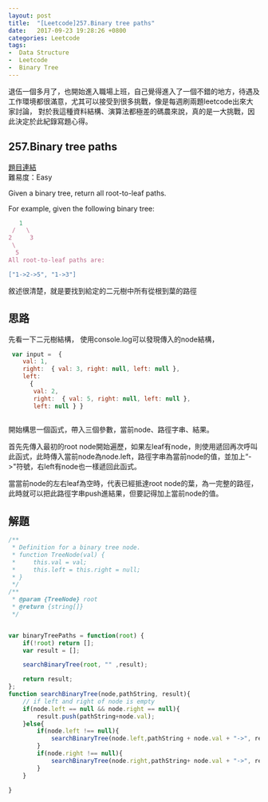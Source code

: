 ```yaml
---
layout: post
title:  "[Leetcode]257.Binary tree paths"
date:   2017-09-23 19:28:26 +0800
categories: Leetcode
tags:
-  Data Structure
-  Leetcode
-  Binary Tree
---
```


退伍一個多月了，也開始進入職場上班，自己覺得進入了一個不錯的地方，待遇及工作環境都很滿意，尤其可以接受到很多挑戰，像是每週刷兩題leetcode出來大家討論，
對於我這種資料結構、演算法都極差的碼農來說，真的是一大挑戰，因此決定於此紀錄寫題心得。

## 257.Binary tree paths
 [題目連結](https://leetcode.com/problems/binary-tree-paths/description/)  
 難易度：Easy  

Given a binary tree, return all root-to-leaf paths.

For example, given the following binary tree:
``` javascript
   1
 /   \
2     3
 \
  5
All root-to-leaf paths are:

["1->2->5", "1->3"]
```
敘述很清楚，就是要找到給定的二元樹中所有從根到葉的路徑

## 思路
先看一下二元樹結構， 使用console.log可以發現傳入的node結構，
``` javascript
 var input =  {
    val: 1,
    right:  { val: 3, right: null, left: null },
    left: 
      {
       val: 2,
       right:  { val: 5, right: null, left: null },
       left: null } }
 
```
開始構思一個函式，帶入三個參數，當前node、路徑字串、結果。  

首先先傳入最初的root node開始遍歷，如果左leaf有node，則使用遞回再次呼叫此函式，此時傳入當前node為node.left，路徑字串為當前node的值，並加上“->"符號，右left有node也一樣遞回此函式。  

當當前node的左右leaf為空時，代表已經抵達root node的葉，為一完整的路徑，此時就可以把此路徑字串push進結果，但要記得加上當前node的值。

## 解題

``` javascript
/**
 * Definition for a binary tree node.
 * function TreeNode(val) {
 *     this.val = val;
 *     this.left = this.right = null;
 * }
 */
/**
 * @param {TreeNode} root
 * @return {string[]}
 */


var binaryTreePaths = function(root) {
    if(!root) return [];
    var result = [];

    searchBinaryTree(root, "" ,result);

    return result;
};
function searchBinaryTree(node,pathString, result){
    // if left and right of node is empty
    if(node.left == null && node.right == null){
        result.push(pathString+node.val);
    }else{
        if(node.left !== null){
            searchBinaryTree(node.left,pathString + node.val + "->", result);
        }
        if(node.right !== null){
            searchBinaryTree(node.right,pathString+ node.val + "->", result);
        }
    }

}
```
